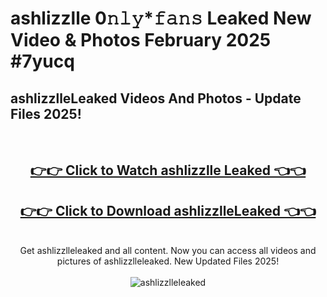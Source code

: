 # ashlizzlle 0𝚗𝚕𝚢*𝚏𝚊𝚗𝚜 Leaked New Video & Photos February 2025 #7yucq

<h2>ashlizzlleLeaked Videos And Photos - Update Files 2025!</h2>
<br>
<div align="center">
<h2><a href="https://mediaupload.pro?title=ashlizzlle&ref=11F" rel="nofollow">👉👉 Click to Watch ashlizzlle Leaked 👈👈</a></h2>
<h2><a href="https://mediaupload.pro?title=ashlizzlle&ref=11F" rel="nofollow">👉👉 Click to Download ashlizzlleLeaked 👈👈</a></h2>
<br>
Get ashlizzlleleaked and all content. Now you can access all videos and pictures of ashlizzlleleaked. New Updated Files 2025!
<br>
<br>
<a href="https://mediaupload.pro?title=ashlizzlle&ref=11F" rel="nofollow" data-target="animated-image.originalLink"><img src="https://i.ibb.co/Gkj2r4b/banner.png" alt="ashlizzlleleaked" style="max-width: 100%; display: inline-block;" data-target="animated-image.originalImage"></a>
</div>
<br>

